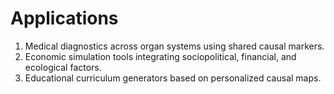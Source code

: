 # Applications

1. Medical diagnostics across organ systems using shared causal markers.
2. Economic simulation tools integrating sociopolitical, financial, and ecological factors.
3. Educational curriculum generators based on personalized causal maps.
